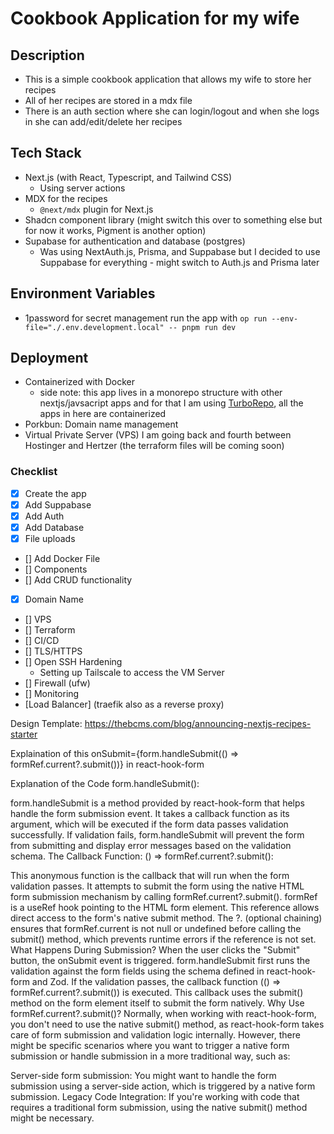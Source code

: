 # Cookbook Application for my wife

## Description

- This is a simple cookbook application that allows my wife to store her recipes
- All of her recipes are stored in a mdx file
- There is an auth section where she can login/logout and when she logs in she can add/edit/delete her recipes

## Tech Stack

- Next.js (with React, Typescript, and Tailwind CSS)
  - Using server actions
- MDX for the recipes
  - `@next/mdx` plugin for Next.js
- Shadcn component library (might switch this over to something else but for now it works, Pigment is another option)
- Supabase for authentication and database (postgres)
  - Was using NextAuth.js, Prisma, and Suppabase but I decided to use Suppabase for everything - might switch to Auth.js and Prisma later

## Environment Variables

- 1password for secret management run the app with `op run --env-file="./.env.development.local" -- pnpm run dev`

## Deployment

- Containerized with Docker
  - side note: this app lives in a monorepo structure with other nextjs/javsacript apps and for that I am using [TurboRepo](https://turbo.build/repo/docs), all the apps in here are containerized
- Porkbun: Domain name management
- Virtual Private Server (VPS) I am going back and fourth between Hostinger and Hertzer (the terraform files will be coming soon)

### Checklist

- [x] Create the app
- [x] Add Suppabase
- [x] Add Auth
- [x] Add Database
- [x] File uploads
- [] Add Docker File
- [] Components
- [] Add CRUD functionality
- [x] Domain Name
- [] VPS
- [] Terraform
- [] CI/CD
- [] TLS/HTTPS
- [] Open SSH Hardening
  - Setting up Tailscale to access the VM Server
- [] Firewall (ufw)
- [] Monitoring
- [Load Balancer] (traefik also as a reverse proxy)

Design Template: https://thebcms.com/blog/announcing-nextjs-recipes-starter

Explaination of this onSubmit={form.handleSubmit(() => formRef.current?.submit())} in react-hook-form

Explanation of the Code
form.handleSubmit():

form.handleSubmit is a method provided by react-hook-form that helps handle the form submission event.
It takes a callback function as its argument, which will be executed if the form data passes validation successfully.
If validation fails, form.handleSubmit will prevent the form from submitting and display error messages based on the validation schema.
The Callback Function: () => formRef.current?.submit():

This anonymous function is the callback that will run when the form validation passes.
It attempts to submit the form using the native HTML form submission mechanism by calling formRef.current?.submit().
formRef is a useRef hook pointing to the HTML form element. This reference allows direct access to the form's native submit method.
The ?. (optional chaining) ensures that formRef.current is not null or undefined before calling the submit() method, which prevents runtime errors if the reference is not set.
What Happens During Submission?
When the user clicks the "Submit" button, the onSubmit event is triggered.
form.handleSubmit first runs the validation against the form fields using the schema defined in react-hook-form and Zod.
If the validation passes, the callback function (() => formRef.current?.submit()) is executed.
This callback uses the submit() method on the form element itself to submit the form natively.
Why Use formRef.current?.submit()?
Normally, when working with react-hook-form, you don't need to use the native submit() method, as react-hook-form takes care of form submission and validation logic internally. However, there might be specific scenarios where you want to trigger a native form submission or handle submission in a more traditional way, such as:

Server-side form submission: You might want to handle the form submission using a server-side action, which is triggered by a native form submission. Legacy Code Integration: If you're working with code that requires a traditional form submission, using the native submit() method might be necessary.
